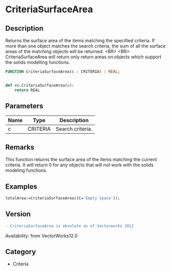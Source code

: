 # CriteriaSurfaceArea

## Description
Returns the surface area of the items matching the specified criteria. If more than one object matches the search criteria, the sum of all the surface areas of the matching objects will be returned. &lt;BR&gt;
&lt;BR&gt;
CriteriaSurfaceArea will return only return areas on objects which support the solids modelling functions.

```pascal
FUNCTION CriteriaSurfaceArea(c : CRITERIA) : REAL;
```

```python

def vs.CriteriaSurfaceArea(c):
    return REAL
```

## Parameters
|Name|Type|Description|
|---|---|---|
|c|CRITERIA|Search criteria.|

## Remarks
This function returns the surface area of the items matching the current criteria.  It will return 0 for any objects that will not work with the solids modeling functions.

## Examples
```pascal
totalArea:=CriteriaSurfaceArea((C='Empty Space'));
```

## Version
```diff
- CriteriaSurfaceArea is obsolete as of Vectorworks 2012
```

Availability: from VectorWorks12.0
## Category
* Criteria

